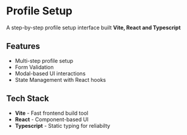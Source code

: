 # Profile Setup 

A step-by-step profile setup interface built **Vite, React and Typescript**

## Features

- Multi-step profile setup
- Form Validation
- Modal-based UI interactions
- State Management with React hooks
  
## Tech Stack

- **Vite** - Fast frontend build tool
- **React** - Component-based UI
- **Typescript** - Static typing for reliabilty
